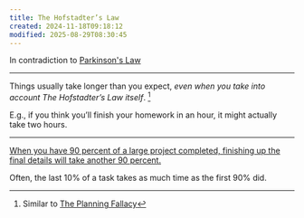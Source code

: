 ```yaml
---
title: The Hofstadter’s Law
created: 2024-11-18T09:18:12
modified: 2025-08-29T08:30:45
---
```


In contradiction to [Parkinson's Law](parkinsons-law.md)

---

Things usually take longer than you expect, _even when you take into account The Hofstadter’s Law itself_. [^1]

E.g., if you think you’ll finish your homework in an hour, it might actually take two hours.

---

[When you have 90 percent of a large project completed, finishing up the final details will take another 90 percent.](https://www.nytimes.com/2022/06/02/opinion/david-brooks-life-hacks.html)

Often, the last 10% of a task takes as much time as the first 90% did.

[^1]: Similar to [The Planning Fallacy](https://en.wikipedia.org/wiki/Planning_fallacy)
